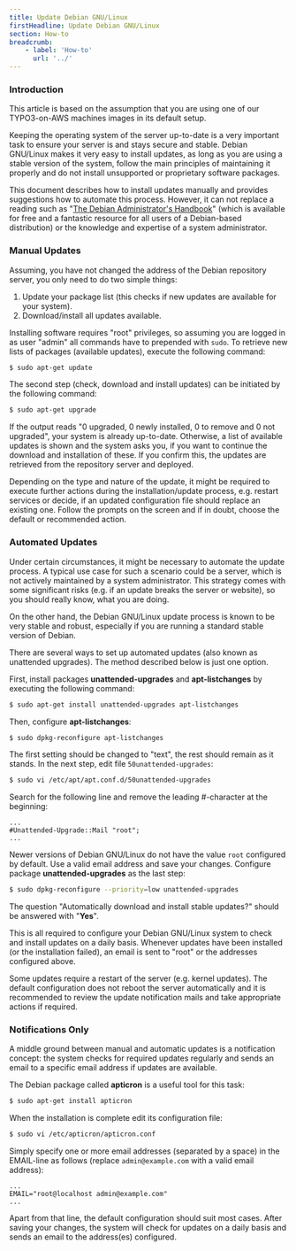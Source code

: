 ```yaml
---
title: Update Debian GNU/Linux
firstHeadline: Update Debian GNU/Linux
section: How-to
breadcrumb:
    - label: 'How-to'
      url: '../'
---
```


### Introduction

This article is based on the assumption that you are using one of our TYPO3-on-AWS machines images in its default setup.

Keeping the operating system of the server up-to-date is a very important task to ensure your server is and stays secure and stable. Debian GNU/Linux makes it very easy to install updates, as long as you are using a stable version of the system, follow the main principles of maintaining it properly and do not install unsupported or proprietary software packages.

This document describes how to install updates manually and provides suggestions how to automate this process. However, it can not replace a reading such as "[The Debian Administrator's Handbook](http://debian-handbook.info/)" (which is available for free and a fantastic resource for all users of a Debian-based distribution) or the knowledge and expertise of a system administrator.

### Manual Updates

Assuming, you have not changed the address of the Debian repository server, you only need to do two simple things:

1. Update your package list (this checks if new updates are available for your system).
2. Download/install all updates available.

Installing software requires "root" privileges, so assuming you are logged in as user "admin" all commands have to prepended with `sudo`. To retrieve new lists of packages (available updates), execute the following command:

```bash
$ sudo apt-get update
```

The second step (check, download and install updates) can be initiated by the following command:

```bash
$ sudo apt-get upgrade
```

If the output reads "0 upgraded, 0 newly installed, 0 to remove and 0 not upgraded", your system is already up-to-date. Otherwise, a list of available updates is shown and the system asks you, if you want to continue the download and installation of these. If you confirm this, the updates are retrieved from the repository server and deployed.

Depending on the type and nature of the update, it might be required to execute further actions during the installation/update process, e.g. restart services or decide, if an updated configuration file should replace an existing one. Follow the prompts on the screen and if in doubt, choose the default or recommended action.

### Automated Updates

Under certain circumstances, it might be necessary to automate the update process. A typical use case for such a scenario could be a server, which is not actively maintained by a system administrator. This strategy comes with some significant risks (e.g. if an update breaks the server or website), so you should really know, what you are doing.

On the other hand, the Debian GNU/Linux update process is known to be very stable and robust, especially if you are running a standard stable version of Debian.

There are several ways to set up automated updates (also known as unattended upgrades). The method described below is just one option.

First, install packages **unattended-upgrades** and **apt-listchanges** by executing the following command:

```bash
$ sudo apt-get install unattended-upgrades apt-listchanges
```

Then, configure **apt-listchanges**:

```bash
$ sudo dpkg-reconfigure apt-listchanges
```

The first setting should be changed to "text", the rest should remain as it stands. In the next step, edit file `50unattended-upgrades`:

```bash
$ sudo vi /etc/apt/apt.conf.d/50unattended-upgrades
```

Search for the following line and remove the leading #-character at the beginning:

```text
...
#Unattended-Upgrade::Mail "root";
...
```

Newer versions of Debian GNU/Linux do not have the value `root` configured by default. Use a valid email address and save your changes. Configure package **unattended-upgrades** as the last step:

```bash
$ sudo dpkg-reconfigure --priority=low unattended-upgrades
```

The question "Automatically download and install stable updates?" should be answered with "**Yes**".

This is all required to configure your Debian GNU/Linux system to check and install updates on a daily basis. Whenever updates have been installed (or the installation failed), an email is sent to "root" or the addresses configured above.

Some updates require a restart of the server (e.g. kernel updates). The default configuration does not reboot the server automatically and it is recommended to review the update notification mails and take appropriate actions if required.

### Notifications Only

A middle ground between manual and automatic updates is a notification concept: the system checks for required updates regularly and sends an email to a specific email address if updates are available.

The Debian package called **apticron** is a useful tool for this task:

```bash
$ sudo apt-get install apticron
```

When the installation is complete edit its configuration file:

```bash
$ sudo vi /etc/apticron/apticron.conf
```

Simply specify one or more email addresses (separated by a space) in the EMAIL-line as follows (replace `admin@example.com` with a valid email address):

```text
...
EMAIL="root@localhost admin@example.com"
...
```

Apart from that line, the default configuration should suit most cases. After saving your changes, the system will check for updates on a daily basis and sends an email to the address(es) configured.
